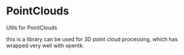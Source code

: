 # PointClouds
Utils for PointClouds 

this is a library can be used for 3D point cloud processing, which has wrapped very well with opentk.
